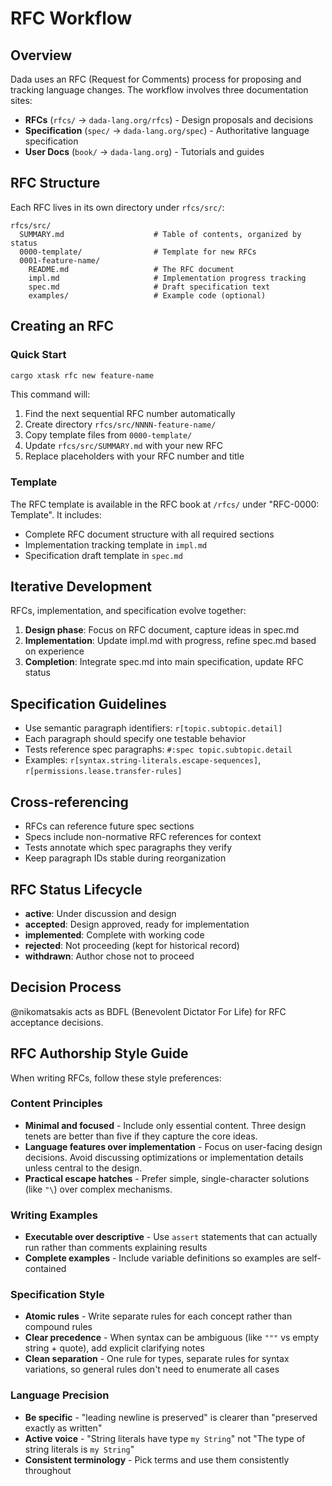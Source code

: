 # RFC Workflow

## Overview
Dada uses an RFC (Request for Comments) process for proposing and tracking language changes. The workflow involves three documentation sites:

- **RFCs** (`rfcs/` → `dada-lang.org/rfcs`) - Design proposals and decisions
- **Specification** (`spec/` → `dada-lang.org/spec`) - Authoritative language specification
- **User Docs** (`book/` → `dada-lang.org`) - Tutorials and guides

## RFC Structure
Each RFC lives in its own directory under `rfcs/src/`:

```
rfcs/src/
  SUMMARY.md                    # Table of contents, organized by status
  0000-template/                # Template for new RFCs
  0001-feature-name/
    README.md                   # The RFC document
    impl.md                     # Implementation progress tracking
    spec.md                     # Draft specification text
    examples/                   # Example code (optional)
```

## Creating an RFC

### Quick Start
```bash
cargo xtask rfc new feature-name
```

This command will:
1. Find the next sequential RFC number automatically
2. Create directory `rfcs/src/NNNN-feature-name/`
3. Copy template files from `0000-template/`
4. Update `rfcs/src/SUMMARY.md` with your new RFC
5. Replace placeholders with your RFC number and title

### Template
The RFC template is available in the RFC book at `/rfcs/` under "RFC-0000: Template". It includes:
- Complete RFC document structure with all required sections
- Implementation tracking template in `impl.md`
- Specification draft template in `spec.md`

## Iterative Development
RFCs, implementation, and specification evolve together:

1. **Design phase**: Focus on RFC document, capture ideas in spec.md
2. **Implementation**: Update impl.md with progress, refine spec.md based on experience
3. **Completion**: Integrate spec.md into main specification, update RFC status

## Specification Guidelines
- Use semantic paragraph identifiers: `r[topic.subtopic.detail]`
- Each paragraph should specify one testable behavior
- Tests reference spec paragraphs: `#:spec topic.subtopic.detail`
- Examples: `r[syntax.string-literals.escape-sequences]`, `r[permissions.lease.transfer-rules]`

## Cross-referencing
- RFCs can reference future spec sections
- Specs include non-normative RFC references for context
- Tests annotate which spec paragraphs they verify
- Keep paragraph IDs stable during reorganization

## RFC Status Lifecycle
- **active**: Under discussion and design
- **accepted**: Design approved, ready for implementation
- **implemented**: Complete with working code
- **rejected**: Not proceeding (kept for historical record)
- **withdrawn**: Author chose not to proceed

## Decision Process
@nikomatsakis acts as BDFL (Benevolent Dictator For Life) for RFC acceptance decisions.

## RFC Authorship Style Guide

When writing RFCs, follow these style preferences:

### Content Principles
- **Minimal and focused** - Include only essential content. Three design tenets are better than five if they capture the core ideas.
- **Language features over implementation** - Focus on user-facing design decisions. Avoid discussing optimizations or implementation details unless central to the design.
- **Practical escape hatches** - Prefer simple, single-character solutions (like `"\`) over complex mechanisms.

### Writing Examples
- **Executable over descriptive** - Use `assert` statements that can actually run rather than comments explaining results
- **Complete examples** - Include variable definitions so examples are self-contained

### Specification Style
- **Atomic rules** - Write separate rules for each concept rather than compound rules
- **Clear precedence** - When syntax can be ambiguous (like `"""` vs empty string + quote), add explicit clarifying notes
- **Clean separation** - One rule for types, separate rules for syntax variations, so general rules don't need to enumerate all cases

### Language Precision
- **Be specific** - "leading newline is preserved" is clearer than "preserved exactly as written"
- **Active voice** - "String literals have type `my String`" not "The type of string literals is `my String`"
- **Consistent terminology** - Pick terms and use them consistently throughout